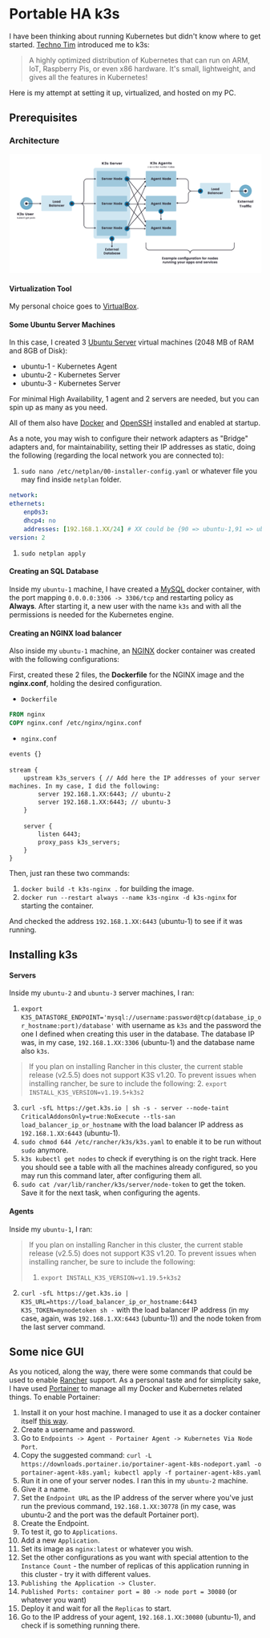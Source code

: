 # Portable HA k3s

I have been thinking about running Kubernetes but didn't know where to get started. 
[Techno Tim](https://github.com/techno-tim/youtube-videos/tree/master/k3s-ha-install) introduced me to k3s: 

> A highly optimized distribution of Kubernetes that can run on ARM, IoT, Raspberry Pis, or even x86 hardware. It's small, lightweight, and gives all the features in Kubernetes!

Here is my attempt at setting it up, virtualized, and hosted on my PC.

## Prerequisites

### Architecture

![k3s High Availability](images/k3s-architecture-ha-server.png)

#### Virtualization Tool

My personal choice goes to [VirtualBox](https://www.virtualbox.org/).

#### Some Ubuntu Server Machines

In this case, I created 3 [Ubuntu Server](https://ubuntu.com/download/server) virtual machines (2048 MB of RAM and 8GB of Disk):
* ubuntu-1 - Kubernetes Agent
* ubuntu-2 - Kubernetes Server
* ubuntu-3 - Kubernetes Server

For minimal High Availability, 1 agent and 2 servers are needed, but you can spin up as many as you need.

All of them also have [Docker](https://www.docker.com/) and [OpenSSH](https://www.openssh.com/) installed and enabled at startup.

As a note, you may wish to configure their network adapters as "Bridge" adapters and, for maintainability, setting their IP addresses as static, doing the following (regarding the local network you are connected to):
1. `sudo nano /etc/netplan/00-installer-config.yaml` or whatever file you may find inside `netplan` folder.

```yaml
network:
ethernets:
    enp0s3:
    dhcp4: no
    addresses: [192.168.1.XX/24] # XX could be {90 => ubuntu-1,91 => ubuntu-2, 92 => ubuntu-3}
version: 2
```

1. `sudo netplan apply`

#### Creating an SQL Database

Inside my `ubuntu-1` machine, I have created a [MySQL](https://www.mysql.com/) docker container, with the port mapping `0.0.0.0:3306 -> 3306/tcp` and restarting policy as **Always**. 
After starting it, a new user with the name `k3s` and with all the permissions is needed for the Kubernetes engine.

#### Creating an NGINX load balancer

Also inside my `ubuntu-1` machine, an [NGINX](https://www.nginx.com/) docker container was created with the following configurations:

First, created these 2 files, the **Dockerfile** for the NGINX image and the **nginx.conf**, holding the desired configuration.

* `Dockerfile`
```Dockerfile
FROM nginx
COPY nginx.conf /etc/nginx/nginx.conf
```
* `nginx.conf`
```nginx
events {}

stream {
    upstream k3s_servers { // Add here the IP addresses of your server machines. In my case, I did the following:
        server 192.168.1.XX:6443; // ubuntu-2
        server 192.168.1.XX:6443; // ubuntu-3
    }

    server {
        listen 6443;
        proxy_pass k3s_servers;
    }
}
```

Then, just ran these two commands:

1. `docker build -t k3s-nginx .` for building the image.
2. `docker run --restart always --name k3s-nginx -d k3s-nginx` for starting the container.

And checked the address `192.168.1.XX:6443` (ubuntu-1) to see if it was running.

## Installing k3s

#### Servers

Inside my `ubuntu-2` and `ubuntu-3` server machines, I ran:

1. `export K3S_DATASTORE_ENDPOINT='mysql://username:password@tcp(database_ip_or_hostname:port)/database'` with username as `k3s` and the password the one I defined when creating this user in the database. The database IP was, in my case, `192.168.1.XX:3306` (ubuntu-1) and the database name also `k3s`.

> If you plan on installing Rancher in this cluster, the current stable release (v2.5.5) does not support K3S v1.20. To prevent issues when installing rancher, be sure to include the following:
> 2. `export INSTALL_K3S_VERSION=v1.19.5+k3s2`

3. `curl -sfL https://get.k3s.io | sh -s - server --node-taint CriticalAddonsOnly=true:NoExecute --tls-san load_balancer_ip_or_hostname` with the load balancer IP address as `192.168.1.XX:6443` (ubuntu-1).
4. `sudo chmod 644 /etc/rancher/k3s/k3s.yaml` to enable it to be run without `sudo` anymore.
5. `k3s kubectl get nodes` to check if everything is on the right track. Here you should see a table with all the machines already configured, so you may run this command later, after configuring them all.
6. `sudo cat /var/lib/rancher/k3s/server/node-token` to get the token. Save it for the next task, when configuring the agents.

#### Agents

Inside my `ubuntu-1`, I ran:

> If you plan on installing Rancher in this cluster, the current stable release (v2.5.5) does not support K3S v1.20. To prevent issues when installing rancher, be sure to include the following:
> 1. `export INSTALL_K3S_VERSION=v1.19.5+k3s2`

2. `curl -sfL https://get.k3s.io | K3S_URL=https://load_balancer_ip_or_hostname:6443 K3S_TOKEN=mynodetoken sh -` with the load balancer IP address (in my case, again, was `192.168.1.XX:6443` (ubuntu-1)) and the node token from the last server command.

## Some nice GUI

As you noticed, along the way, there were some commands that could be used to enable [Rancher](https://rancher.com/) support. As a personal taste and for simplicity sake, I have used [Portainer](https://www.portainer.io/) to manage all my Docker and Kubernetes related things. To enable Portainer:
1. Install it on your host machine. I managed to use it as a docker container itself [this way](https://documentation.portainer.io/v2.0/deploy/linux/?hsCtaTracking=a66b69bb-4970-46b7-bc31-cfc8022c7eb2%7C0d5be9a2-9dac-4ab1-9498-4b07566effd3#deploy-portainer-in-docker).
2. Create a username and password.
3. Go to `Endpoints -> Agent - Portainer Agent -> Kubernetes Via Node Port`.
4. Copy the suggested command: `curl -L https://downloads.portainer.io/portainer-agent-k8s-nodeport.yaml -o portainer-agent-k8s.yaml; kubectl apply -f portainer-agent-k8s.yaml`
5. Run it in one of your server nodes. I ran this in my `ubuntu-2` machine.
6. Give it a name.
7. Set the `Endpoint URL` as the IP address of the server where you've just run the previous command, `192.168.1.XX:30778` (in my case, was ubuntu-2 and the port was the default Portainer port).
8. Create the Endpoint.
9. To test it, go to `Applications`.
10. Add a new `Application`.
11. Set its image as `nginx:latest` or whatever you wish.
12. Set the other configurations as you want with special attention to the `Instance Count` - the number of replicas of this application running in this cluster - try it with different values.
13. `Publishing the Application -> Cluster`.
14. `Published Ports: container port = 80 -> node port = 30080` (or whatever you want)
15. Deploy it and wait for all the `Replicas` to start.
16. Go to the IP address of your agent, `192.168.1.XX:30080` (ubuntu-1), and check if is something running there.
